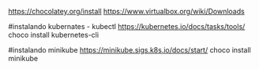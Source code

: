 
https://chocolatey.org/install
https://www.virtualbox.org/wiki/Downloads

#instalando kubernates - kubectl
https://kubernetes.io/docs/tasks/tools/
choco install kubernetes-cli

#instalando minikube
https://minikube.sigs.k8s.io/docs/start/
choco install minikube